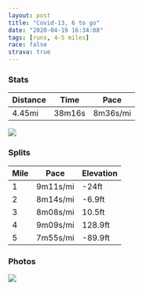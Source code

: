 ```yaml
---
layout: post
title: "Covid-13, 6 to go"
date: "2020-04-19 16:34:08"
tags: [runs, 4-5 miles]
race: false
strava: true
---
```


### Stats

| Distance | Time | Pace |
|----------|------|------|
|4.45mi|38m16s|8m36s/mi|

<img src='https://maps.googleapis.com/maps/api/staticmap?maptype=roadmap&path=enc:cbwwFnhsbMBIFCRi@`@m@FS?QJG^RHLD@t@Fj@NZ?z@Lz@n@^RJBZRNPf@ZXXv@TVTHZTFf@d@^DLEV@\PT@d@NJHJNLLRDXAFPNH@FD@LJP@`@f@TD\VNFVTNRRNTFNLNFn@b@x@Td@APDb@ZHXn@h@l@^^?TEJBNRHBb@b@`@ZTNJBb@\\JhAn@BVJJTB`@PlBzAnAj@t@j@z@Tl@f@XNj@n@VLLNTP^NL@VJTC~@j@^NN@PCLGJUGDDDRDrA_@Z?LDf@AfATn@^BGRCj@FVP^DTNRRf@TJMD?JGP?ZFLH^DDBbAJd@P^EVUd@S^CbAUf@DPDNCb@BTFp@GNBj@Bn@?`@JVBTIhAGNFr@?VBPMN@LCPFb@BPD^ZD@^Gt@FZEPDDCv@FDCP?DEx@AVDZJl@FPA^@h@Rn@PTAd@DTATBXJDTJJ`A\ZRTHXRTHb@EV?L@FF`@D^ENG?BPCfANL?LCb@UDHFD`AQr@i@@HBABHLBXRPBZZF?\Pt@KVLHRLHlAe@\IZ@VONQC\@VJA^Fj@XBHNMj@Ad@F^A`@JrAJn@~@ZR?XLTRLJD^EZ@`ATREFMJIb@O^[PYPQNGN[JGAELGbAG`@KHBBHDDf@@VDHDJL^HJHNB\ENEbA?TIFUJKDMHCDDFIFUHM|@_@@ECAJOAABIIGCIDUZi@RKBSBEAI@IHSJ_ADUAKPi@VMT]?e@PSJm@N]FGBOP]PaBJEP?@MHSr@m@HMACFS@]Fc@HQJm@JSAM@M?YNc@?EL_@?UEGJg@\aALo@Dq@h@kBEQZgAHe@FUDGVKFK^WP@AJBDFBTKPi@T[f@c@^Ql@_@`@{@t@q@PMx@]fAs@d@SfAu@TK`@UH?NIf@_@VIp@e@zAy@n@g@~@WRMFA`@YNQh@IVOTALGZAHG~@M^SL?h@Yr@aA`@WLENU~A}ALGZ?r@Md@]b@UXId@e@^O\Ul@QRM\[PKn@Wh@Mz@a@LCDGpA_@`AO|@]f@Wf@_@~@c@zAe@PCd@QXUXKZSH?HGf@a@HMFEh@Id@Cj@UVOVID@\QFFFEJCJEN[HEJ?^Ll@GNM`@k@h@S`@ELAJDd@Ej@BHBANFBCBAALEHIAA&key=AIzaSyC1MId7bFpkLXNAaYhBSTb8jLyiSqzbDtM&size=800x800&markers=color:yellow|label:S|40.7557,-73.99576&markers=color:green|label:F|40.69902999999999,-73.98669000000007'>

### Splits

| Mile | Pace | Elevation |
|------|------|-----------|
|1|9m11s/mi|-24ft|
|2|8m14s/mi|-6.9ft|
|3|8m08s/mi|10.5ft|
|4|9m09s/mi|128.9ft|
|5|7m55s/mi|-89.9ft|

### Photos
<img src='https://dgtzuqphqg23d.cloudfront.net/M15Ye6K3EN00gub5czb4X2WzeVOGKxFefu17e0ZnUJc-576x768.jpg'>
